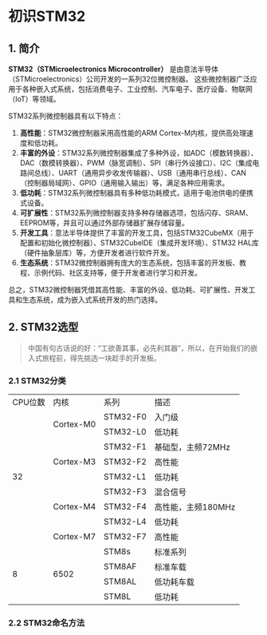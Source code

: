 # 初识STM32

## 1. 简介

**STM32（STMicroelectronics Microcontroller）** 是由意法半导体（STMicroelectronics）公司开发的一系列32位微控制器。
这些微控制器广泛应用于各种嵌入式系统，包括消费电子、工业控制、汽车电子、医疗设备、物联网（IoT）等领域。

STM32系列微控制器具有以下特点：

1. **高性能**：STM32微控制器采用高性能的ARM Cortex-M内核，提供高处理速度和低功耗。
2. **丰富的外设**：STM32系列微控制器集成了多种外设，如ADC（模数转换器）、DAC（数模转换器）、PWM（脉宽调制）、SPI（串行外设接口）、I2C（集成电路间总线）、UART（通用异步收发传输器）、USB（通用串行总线）、CAN（控制器局域网）、GPIO（通用输入输出）等，满足各种应用需求。
3. **低功耗**：STM32系列微控制器具有多种低功耗模式，适用于电池供电的便携式设备。
4. **可扩展性**：STM32系列微控制器支持多种存储器选项，包括闪存、SRAM、EEPROM等，并且可以通过外部存储器扩展存储容量。
5. **开发工具**：意法半导体提供了丰富的开发工具，包括STM32CubeMX（用于配置和初始化微控制器）、STM32CubeIDE（集成开发环境）、STM32 HAL库（硬件抽象层库）等，方便开发者进行软件开发。
6. **生态系统**：STM32微控制器拥有庞大的生态系统，包括丰富的开发板、教程、示例代码、社区支持等，便于开发者进行学习和开发。

总之，STM32微控制器凭借其高性能、丰富的外设、低功耗、可扩展性、开发工具和生态系统，成为嵌入式系统开发的热门选择。

## 2. STM32选型

> 中国有句古话说的好：“工欲善其事，必先利其器”，所以，在开始我们的嵌入式旅程前，得先挑选一块趁手的开发板。

### 2.1 STM32分类

<table>
    <tr>
        <td>CPU位数</td> 
        <td>内核</td> 
        <td>系列</td>
        <td>描述</td>
    </tr>
    <tr>
        <td rowspan="9">32</td>    
        <td rowspan="2">Cortex-M0</td>
        <td>STM32-F0</td>
        <td>入门级</td>
    </tr>
    <tr>
        <td>STM32-L0</td>
        <td>低功耗</td>
    <tr>
        <td rowspan="3">Cortex-M3</td> 
        <td>STM32-F1</td>
        <td>基础型，主频72MHz</td>
    </tr>
    <tr>
        <td>STM32-F2</td>
        <td>高性能</td>
    </tr>
    <tr>
        <td>STM32-L1</td>
        <td>低功耗</td>
    </tr>
    <tr>
        <td rowspan="3">Cortex-M4</td>
        <td>STM32-F3</td>
        <td>混合信号</td>
    </tr>
    <tr>
        <td>STM32-F4</td>
        <td>高性能，主频180MHz</td>
    </tr>
    <tr>
        <td>STM32-L4</td>
        <td>低功耗</td>
    </tr>
    <tr>
        <td>Cortex-M7</td>
        <td>STM32-F7</td>
        <td>高性能</td>
    </tr>
    <tr>
        <td rowspan="5">8</td>
        <td rowspan="5">6502</td>
    </tr>
    <tr>
        <td>STM8s</td>
        <td>标准系列</td>
    </tr>
    <tr>
        <td>STM8AF</td>
        <td>标准车载</td>
    </tr>
    <tr>
        <td>STM8AL</td>
        <td>低功耗车载</td>
    </tr>
    <tr>
        <td>STM8L</td>
        <td>低功耗</td>
    </tr>
</table>

### 2.2 STM32命名方法